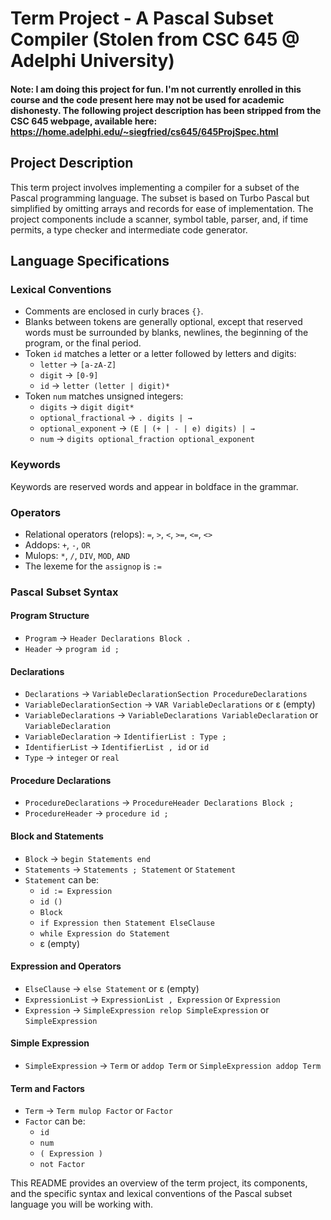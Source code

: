 # Term Project - A Pascal Subset Compiler (Stolen from CSC 645 @ Adelphi University)

#### Note: I am doing this project for fun. I'm not currently enrolled in this course and the code present here may not be used for academic dishonesty. The following project description has been stripped from the CSC 645 webpage, available here: https://home.adelphi.edu/~siegfried/cs645/645ProjSpec.html

## Project Description

This term project involves implementing a compiler for a subset of the Pascal programming language. The subset is based on Turbo Pascal but simplified by omitting arrays and records for ease of implementation. The project components include a scanner, symbol table, parser, and, if time permits, a type checker and intermediate code generator.

## Language Specifications

### Lexical Conventions

- Comments are enclosed in curly braces `{}`.
- Blanks between tokens are generally optional, except that reserved words must be surrounded by blanks, newlines, the beginning of the program, or the final period.
- Token `id` matches a letter or a letter followed by letters and digits:
  - `letter` → `[a-zA-Z]`
  - `digit` → `[0-9]`
  - `id` → `letter (letter | digit)*`
- Token `num` matches unsigned integers:
  - `digits` → `digit digit*`
  - `optional_fractional` → `. digits | →`
  - `optional_exponent` → `(E | (+ | - | e) digits) | →`
  - `num` → `digits optional_fraction optional_exponent`

### Keywords

Keywords are reserved words and appear in boldface in the grammar.

### Operators

- Relational operators (relops): `=`, `>`, `<`, `>=`, `<=`, `<>`
- Addops: `+`, `-`, `OR`
- Mulops: `*`, `/`, `DIV`, `MOD`, `AND`
- The lexeme for the `assignop` is `:=`

### Pascal Subset Syntax

#### Program Structure

- `Program` → `Header Declarations Block .`
- `Header` → `program id ;`

#### Declarations

- `Declarations` → `VariableDeclarationSection ProcedureDeclarations`
- `VariableDeclarationSection` → `VAR VariableDeclarations` or ε (empty)
- `VariableDeclarations` → `VariableDeclarations VariableDeclaration` or `VariableDeclaration`
- `VariableDeclaration` → `IdentifierList : Type ;`
- `IdentifierList` → `IdentifierList , id` or `id`
- `Type` → `integer` or `real`

#### Procedure Declarations

- `ProcedureDeclarations` → `ProcedureHeader Declarations Block ;`
- `ProcedureHeader` → `procedure id ;`

#### Block and Statements

- `Block` → `begin Statements end`
- `Statements` → `Statements ; Statement` or `Statement`
- `Statement` can be:
  - `id := Expression`
  - `id ()`
  - `Block`
  - `if Expression then Statement ElseClause`
  - `while Expression do Statement`
  - ε (empty)

#### Expression and Operators

- `ElseClause` → `else Statement` or ε (empty)
- `ExpressionList` → `ExpressionList , Expression` or `Expression`
- `Expression` → `SimpleExpression relop SimpleExpression` or `SimpleExpression`

#### Simple Expression

- `SimpleExpression` → `Term` or `addop Term` or `SimpleExpression addop Term`

#### Term and Factors

- `Term` → `Term mulop Factor` or `Factor`
- `Factor` can be:
  - `id`
  - `num`
  - `( Expression )`
  - `not Factor`

This README provides an overview of the term project, its components, and the specific syntax and lexical conventions of the Pascal subset language you will be working with.
